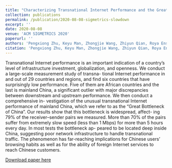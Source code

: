 ```yaml
---
title: "Characterizing Transnational Internet Performance and the Great Bottleneck of China"
collection: publications
permalink: /publication/2020-08-08-sigmetrics-slowdown
excerpt: ''
date: 2020-08-08
venue: 'ACM SIGMETRICS 2020'
paperurl: ''
authors: 'Pengxiong Zhu, Keyu Man, Zhongjie Wang, Zhiyun Qian, Roya Ensafi, J. Alex Halderman, and Haixin Duan'
citation: 'Pengxiong Zhu, Keyu Man, Zhongjie Wang, Zhiyun Qian, Roya Ensafi, J. Alex Halderman, and Haixin Duan. Characterizing Transnational Internet Performance and the Great Bottleneck of China. In SIGMETRICS ’20: ACM SIGMETRICS, 08–12, 2020, Boston, MA. ACM, New York, NY, USA, 14 pages. https://doi.org/10.1145/1122445.1122456'
---
```

Transnational Internet performance is an important indication of
a country’s level of infrastructure investment, globalization, and
openness. We conduct a large-scale measurement study of transna-
tional Internet performance in and out of 29 countries and regions,
and find six countries that have surprisingly low performance. Five
of them are African countries and the last is mainland China, a
significant outlier with major discrepancies between downstream
and upstream performance. We then conduct a comprehensive in-
vestigation of the unusual transnational Internet performance of
mainland China, which we refer to as the “Great Bottleneck of
China”. Our results show that this bottleneck is widespread, affect-
ing 79% of the receiver–sender pairs we measured. More than 70%
of the pairs suffer from extremely slow speed (less than 1 Mbps)
for more than 5 hours every day. In most tests the bottleneck ap-
peared to be located deep inside China, suggesting poor network
infrastructure to handle transnational traffic. The phenomenon has
far-reaching implications for Chinese users’ browsing habits as
well as for the ability of foreign Internet services to reach Chinese
customers.

[Download paper here](https://zhongjie.me/files/sigmetrics20_slowdown.pdf)

